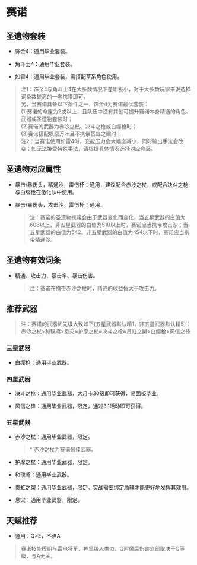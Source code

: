 # 赛诺

## 圣遗物套装  

- 饰金4：通用毕业套装。  

- 角斗士4：通用毕业套装。  

- 如雷4：通用毕业套装，需搭配草系角色使用。  

> 注1：饰金4与角斗士4在大多数情况下差距极小，对于大多数玩家来说选择词条数较高的一套携带即可。  
> 另，当赛诺具备以下条件之一，饰金4为赛诺最优套装：  
> (1)赛诺的命座为2或以上，且队伍中没有其他可提升赛诺本身精通的角色、武器或圣遗物套装时；  
> (2)赛诺的武器为赤沙之杖、决斗之枪或白缨枪时；  
> (3)赛诺搭配枫原万叶且不携带贯虹之槊时；  
> 注2：当赛诺使用如雷4时，充能压力会大幅度减小，同时输出手法会改变；如无法接受特殊手法，请根据具体情况选择对应套装。  

## 圣遗物对应属性  

- 暴击/暴伤头，精通沙，雷伤杯：通用，建议配合赤沙之杖，或配合决斗之枪与白缨枪在激化队中使用。  

- 暴击/暴伤头，攻击沙，雷伤杯：通用。  

  > 注：赛诺的圣遗物携带会由于武器变化而变化，当五星武器的白值为608以上，非五星武器的白值为510以上时，赛诺应当携带攻击沙；当五星武器的白值为542、非五星武器的白值为454以下时，赛诺应当携带精通沙。  

## 圣遗物有效词条  

- 精通、攻击力、暴击率、暴击伤害。  

  > 注：赛诺在携带赤沙之杖时，精通的收益恒大于攻击力。  

## 推荐武器  

> 注：赛诺的武器优先级大致如下(五星武器默认精1，非五星武器默认精5)：赤沙之杖>和璞鸢>息灾≈护摩之杖≈决斗之枪≈贯虹之槊>白缨枪>风信之锋  

### 三星武器  

- 白缨枪：通用毕业武器。  

### 四星武器  

- 决斗之枪：通用毕业武器，大月卡30级即可获得，易面板毕业。  

- 风信之锋：通用毕业武器，限定，通过3.1活动即可获得。  

### 五星武器  

- 赤沙之杖：通用毕业武器，限定。  

  > \* 赤沙之杖为赛诺最佳武器。  

- 护摩之杖：通用毕业武器，限定。  

- 和璞鸢：通用毕业武器。  

- 贯虹之槊：通用毕业武器，限定。实战需要绑定盾辅才能更好地发挥其效用。  

- 息灾：通用毕业武器，限定。

## 天赋推荐  

- 通用：Q>E，不点A  

> 赛诺技能模组与雷电将军、神里绫人类似，Q附魔后伤害全部取决于Q等级，与A无关。  
